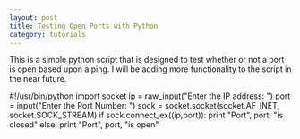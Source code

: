 ```yaml
---
layout: post
title: Testing Open Ports with Python
category: tutorials
---
```


This is a simple python script that is designed to test whether or not a port is open based upon a ping. I will be adding more functionality to the script in the near future. 

#!/usr/bin/python 
import socket 
ip = raw_input("Enter the IP address: ")
port = input("Enter the  Port Number: ")
sock = socket.socket(socket.AF_INET, socket.SOCK_STREAM)
if sock.connect_ex((ip,port)):
print "Port", port, "is closed"
else: 
print "Port", port, "is open"

